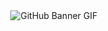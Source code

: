 <div align="center">
    <img src="https://github.com/RanujaLiyanaarachchi/GitHub/blob/main/Profile/Images/GitHub%20Baner.gif?raw=true" alt="GitHub Banner GIF">
</div>

<br>

<div align="center">
  <table style="border-collapse: collapse;" cellpadding="10">
    <tr>
      <td align="center" style="border: 1px solid transparent; opacity: 0;">
      <img src="https://github.com/RanujaLiyanaarachchi/GitHub/blob/main/Profile/Images/Followers.gif?raw=true" alt="Followers Icon" width="50" style="vertical-align: middle;"/>
      </td>
      <td align="center" style="border: 1px solid transparent; opacity: 0;">
        <b>Flowers</b>
      </td>
      <td align="center" style="border: 1px solid transparent; opacity: 0;">
      <img src="https://github.com/RanujaLiyanaarachchi/GitHub/blob/main/Profile/Images/Views.gif?raw=true" alt="Eye Icon" width="50" style="vertical-align: middle;"/>
      </td>
      <td align="center" style="border: 1px solid transparent; opacity: 0;">
        <b>Views</b>
      </td>
      <td align="center" style="border: 1px solid transparent; opacity: 0;">
      <img src="https://github.com/RanujaLiyanaarachchi/GitHub/blob/main/Profile/Images/Location.gif?raw=true" alt="Location Icon" width="50" style="vertical-align: middle;"/>
      </td>
      <td align="center" style="border: 1px solid transparent; opacity: 0;">
        <b>Galle / Sri Lanka</b>
      </td>
      <td align="center" style="border: 1px solid transparent; opacity: 0;">
      <img src="https://github.com/RanujaLiyanaarachchi/GitHub/blob/main/Profile/Images/Link.gif?raw=true" alt="Link Icon" width="50" style="vertical-align: middle;"/>
      </td>
      <td align="center" style="border: 1px solid transparent; opacity: 0;">
        <b>Portfolio</b>
      </td>
    </tr>
  </table>
</div>







<!--
**RanujaLiyanaarachchi/RanujaLiyanaarachchi** is a ✨ _special_ ✨ repository because its `README.md` (this file) appears on your GitHub profile.

Here are some ideas to get you started:

- 🔭 I’m currently working on ...
- 🌱 I’m currently learning ...
- 👯 I’m looking to collaborate on ...
- 🤔 I’m looking for help with ...
- 💬 Ask me about ...
- 📫 How to reach me: ...
- 😄 Pronouns: ...
- ⚡ Fun fact: ...
-->
